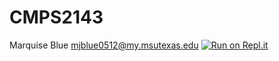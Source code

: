 # CMPS2143
Marquise Blue
mjblue0512@my.msutexas.edu
[![Run on Repl.it](https://repl.it/badge/github/MarquiseJBlue/CMPS2143)](https://repl.it/github/MarquiseJBlue/CMPS2143)

